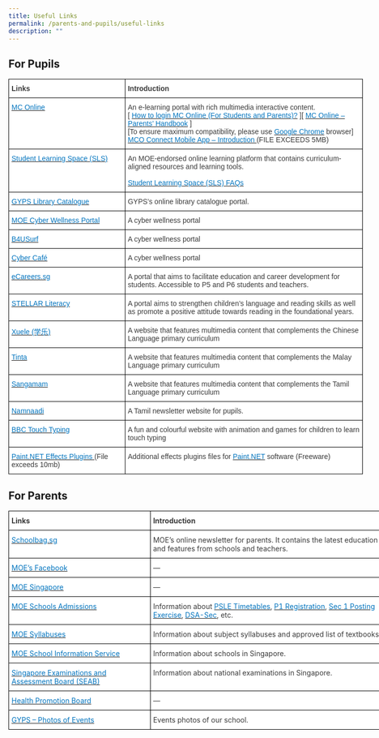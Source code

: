 ```yaml
---
title: Useful Links
permalink: /parents-and-pupils/useful-links
description: ""
---
```

For Pupils
----------

<style type="text/css">
.tg  {border-collapse:collapse;border-spacing:0;margin:0px auto;}
.tg td{border-color:black;border-style:solid;border-width:1px;font-family:Arial, sans-serif;font-size:14px;
  overflow:hidden;padding:10px 5px;word-break:normal;}
.tg th{border-color:black;border-style:solid;border-width:1px;font-family:Arial, sans-serif;font-size:14px;
  font-weight:normal;overflow:hidden;padding:10px 5px;word-break:normal;}
.tg .tg-dox4{background-color:#FFF;color:#3A3A3A;text-align:left;vertical-align:top}
.tg .tg-c1uv{background-color:#FFF;color:#3A3A3A;font-weight:bold;text-align:left;vertical-align:top}
</style>
<table class="tg" style="undefined;table-layout: fixed; width: 700px">
<colgroup>
<col style="width: 230px">
<col style="width: 470px">
</colgroup>
<tbody>
  <tr>
    <td class="tg-c1uv"><span style="font-weight:bold;font-style:inherit">Links</span></td>
    <td class="tg-dox4"><span style="font-weight:inherit;font-style:inherit"> </span><span style="font-weight:bold;font-style:inherit">Introduction</span></td>
  </tr>
  <tr>
    <td class="tg-dox4"><span style="font-weight:inherit;font-style:inherit"> </span><a href="https://www.mconline.sg/"><span style="font-weight:inherit;font-style:inherit;text-decoration:none;color:#0274BE;background-color:transparent">MC Online</span></a></td>
    <td class="tg-dox4"><span style="font-weight:inherit;font-style:inherit"> An e-learning portal with rich multimedia interactive content.</span><br><span style="font-weight:inherit;font-style:inherit">[ </span><a href="/files/MC-Online-Login-Tutorial.pdf" target="_blank" rel="noopener noreferrer"><span style="font-weight:inherit;font-style:inherit;text-decoration:none;color:#0274BE;background-color:transparent">How to login MC Online (For Students and Parents)?</span></a><span style="font-weight:inherit;font-style:italic"> </span><span style="font-weight:inherit;font-style:inherit">][</span> <a href="/files/MC-Online-Parents-Handbook.pdf" target="_blank" rel="noopener noreferrer"><span style="font-weight:inherit;font-style:inherit;text-decoration:none;color:#0274BE;background-color:transparent">MC Online – Parents’ Handbook</span></a> <span style="font-weight:inherit;font-style:inherit">]</span><br><span style="font-weight:inherit;font-style:inherit">[To ensure maximum compatibility, please use</span> <a href="https://www.google.com/intl/en/chrome/browser/" target="_blank" rel="noopener noreferrer"><span style="font-weight:inherit;font-style:inherit;text-decoration:none;color:#0274BE;background-color:transparent">Google Chrome</span></a> <span style="font-weight:inherit;font-style:inherit">browser]</span> <a href="(LINKPDFHERE)" target="_blank" rel="noopener noreferrer"><span style="font-weight:inherit;font-style:inherit;text-decoration:none;color:#0274BE;background-color:transparent">MCO Connect Mobile App – Introduction </span></a>  (FILE EXCEEDS 5MB) </td>
  </tr>
  <tr>
    <td class="tg-dox4"><span style="font-weight:inherit;font-style:inherit"> </span><a href="https://vle.learning.moe.edu.sg/login"><span style="font-weight:inherit;font-style:inherit;text-decoration:none;color:#0274BE;background-color:transparent">Student Learning Space (SLS)</span></a></td>
    <td class="tg-dox4"><span style="font-weight:inherit;font-style:inherit"> An MOE-endorsed online learning platform that contains curriculum-aligned resources and learning tools.</span><br><br><a href="/parents-and-pupils/Information-for-Parents/student-learning-space-faqs"><span style="font-weight:inherit;font-style:inherit;text-decoration:none;color:#0274BE;background-color:transparent">Student Learning Space (SLS) FAQs</span></a></td>
  </tr>
  <tr>
    <td class="tg-dox4"><span style="font-weight:inherit;font-style:inherit"> </span><a href="https://schoolibrary.moe.edu.sg/guangyangpri/cgi-bin/spydus.exe/MSGTRN/WPAC/HOME"><span style="font-weight:inherit;font-style:inherit;text-decoration:none;color:#0274BE;background-color:transparent">GYPS Library Catalogue</span></a></td>
    <td class="tg-dox4"><span style="font-weight:inherit;font-style:inherit"> GYPS’s online library catalogue portal.</span></td>
  </tr>
  <tr>
    <td class="tg-dox4"><span style="font-weight:inherit;font-style:inherit"> </span><a href="https://ictconnection.moe.edu.sg/cyber-wellness/cyber-wellness-101"><span style="font-weight:inherit;font-style:inherit;text-decoration:none;color:#0274BE;background-color:transparent">MOE Cyber Wellness Portal</span></a></td>
    <td class="tg-dox4"><span style="font-weight:inherit;font-style:inherit"> A cyber wellness portal</span></td>
  </tr>
  <tr>
    <td class="tg-dox4"><span style="font-weight:inherit;font-style:inherit"> </span><a href="https://www.b4usurf.org/index.php?page=youths"><span style="font-weight:inherit;font-style:inherit;text-decoration:none;color:#0274BE;background-color:transparent">B4USurf</span></a></td>
    <td class="tg-dox4"><span style="font-weight:inherit;font-style:inherit"> A cyber wellness portal</span></td>
  </tr>
  <tr>
    <td class="tg-dox4"><span style="font-weight:inherit;font-style:inherit"> </span><a href="https://www.thinkuknow.co.uk/8_10/cybercafe/"><span style="font-weight:inherit;font-style:inherit;text-decoration:none;color:#0274BE;background-color:transparent">Cyber Café</span></a></td>
    <td class="tg-dox4"><span style="font-weight:inherit;font-style:inherit"> A cyber wellness portal</span></td>
  </tr>
  <tr>
    <td class="tg-dox4"><span style="font-weight:inherit;font-style:inherit"> </span><a href="https://ecareers.sg/"><span style="font-weight:inherit;font-style:inherit;text-decoration:none;color:#0274BE;background-color:transparent">eCareers.sg</span></a></td>
    <td class="tg-dox4"><span style="font-weight:inherit;font-style:inherit"> A portal that aims to facilitate education and career development for students. Accessible to P5 and P6 students and teachers.</span></td>
  </tr>
  <tr>
    <td class="tg-dox4"><span style="font-weight:inherit;font-style:inherit"> </span><a href="https://www.stellarliteracy.sg/"><span style="font-weight:inherit;font-style:inherit;text-decoration:none;color:#0274BE;background-color:transparent">STELLAR Literacy</span></a></td>
    <td class="tg-dox4"><span style="font-weight:inherit;font-style:inherit"> A portal aims to strengthen children’s language and reading skills as well as promote a positive attitude towards reading in the foundational years.</span></td>
  </tr>
  <tr>
    <td class="tg-dox4"><span style="font-weight:inherit;font-style:inherit"> </span><a href="https://xuele.moe.edu.sg/"><span style="font-weight:inherit;font-style:inherit;text-decoration:none;color:#0274BE;background-color:transparent">Xuele (学乐)</span></a></td>
    <td class="tg-dox4"><span style="font-weight:inherit;font-style:inherit"> A website that features multimedia content that complements the Chinese Language primary curriculum</span></td>
  </tr>
  <tr>
    <td class="tg-dox4"><span style="font-weight:inherit;font-style:inherit"> </span><a href="https://tinta.moe.edu.sg/"><span style="font-weight:inherit;font-style:inherit;text-decoration:none;color:#0274BE;background-color:transparent">Tinta</span></a></td>
    <td class="tg-dox4"><span style="font-weight:inherit;font-style:inherit"> A website that features multimedia content that complements the Malay Language primary curriculum</span></td>
  </tr>
  <tr>
    <td class="tg-dox4"><span style="font-weight:inherit;font-style:inherit"> </span><a href="https://sangamam.moe.edu.sg/"><span style="font-weight:inherit;font-style:inherit;text-decoration:none;color:#0274BE;background-color:transparent">Sangamam</span></a></td>
    <td class="tg-dox4"><span style="font-weight:inherit;font-style:inherit"> A website that features multimedia content that complements the Tamil Language primary curriculum</span></td>
  </tr>
  <tr>
    <td class="tg-dox4"><span style="font-weight:inherit;font-style:inherit"> </span><a href="https://namnaadi.edumall.sg/"><span style="font-weight:inherit;font-style:inherit;text-decoration:none;color:#0274BE;background-color:transparent">Namnaadi</span></a></td>
    <td class="tg-dox4"><span style="font-weight:inherit;font-style:inherit"> A Tamil newsletter website for pupils.</span></td>
  </tr>
  <tr>
    <td class="tg-dox4"><span style="font-weight:inherit;font-style:inherit"> </span><a href="https://www.bbc.co.uk/schools/typing/"><span style="font-weight:inherit;font-style:inherit;text-decoration:none;color:#0274BE;background-color:transparent">BBC Touch Typing</span></a></td>
    <td class="tg-dox4"><span style="font-weight:inherit;font-style:inherit"> A fun and colourful website with animation and games for children to learn touch typing</span></td>
  </tr>
  <tr>
    <td class="tg-dox4"><span style="font-weight:inherit;font-style:inherit"> </span><a href="ZIPFILE LINK HERE"><span style="font-weight:inherit;font-style:inherit;text-decoration:none;color:#0274BE;background-color:transparent">Paint.NET Effects Plugins </span></a>(File exceeds 10mb)</td>
    <td class="tg-dox4"><span style="font-weight:inherit;font-style:inherit"> Additional effects plugins files for</span> <a href="https://www.getpaint.net/"><span style="font-weight:inherit;font-style:inherit;text-decoration:none;color:#0274BE;background-color:transparent">Paint.NET</span></a> <span style="font-weight:inherit;font-style:inherit">software (Freeware)</span></td>
  </tr>
</tbody>
</table>

For Parents
-----------

<style type="text/css">
.tg  {border-collapse:collapse;border-spacing:0;margin:0px auto;}
.tg td{border-color:black;border-style:solid;border-width:1px;font-family:Arial, sans-serif;font-size:14px;
  overflow:hidden;padding:10px 5px;word-break:normal;}
.tg th{border-color:black;border-style:solid;border-width:1px;font-family:Arial, sans-serif;font-size:14px;
  font-weight:normal;overflow:hidden;padding:10px 5px;word-break:normal;}
.tg .tg-16fh{background-color:#FFF;color:#3A3A3A;font-family:inherit;text-align:left;vertical-align:top}
.tg .tg-e5mq{background-color:#FFF;color:#3A3A3A;font-family:inherit;font-weight:bold;text-align:left;vertical-align:top}
</style>
<table class="tg" style="undefined;table-layout: fixed; width: 791px">
<colgroup>
<col style="width: 280px">
<col style="width: 511px">
</colgroup>
<tbody>
  <tr>
    <td class="tg-e5mq"><span style="font-weight:bold;font-style:inherit">Links</span></td>
    <td class="tg-16fh"><span style="font-weight:inherit;font-style:inherit"> </span><span style="font-weight:bold;font-style:inherit">Introduction</span></td>
  </tr>
  <tr>
    <td class="tg-16fh"><span style="font-weight:inherit;font-style:inherit"> </span><a href="https://schoolbag.sg/"><span style="font-weight:inherit;font-style:inherit;text-decoration:none;color:#0274BE;background-color:transparent">Schoolbag.sg</span></a></td>
    <td class="tg-16fh"><span style="font-weight:inherit;font-style:inherit"> MOE’s online newsletter for parents. It contains the latest education news and features from schools and teachers.</span></td>
  </tr>
  <tr>
    <td class="tg-16fh"><span style="font-weight:inherit;font-style:inherit"> </span><a href="https://www.facebook.com/moesingapore"><span style="font-weight:inherit;font-style:inherit;text-decoration:none;color:#0274BE;background-color:transparent">MOE’s Facebook</span></a></td>
    <td class="tg-16fh"><span style="font-weight:inherit;font-style:inherit"> —</span></td>
  </tr>
  <tr>
    <td class="tg-16fh"><span style="font-weight:inherit;font-style:inherit"> </span><a href="https://www.moe.gov.sg/"><span style="font-weight:inherit;font-style:inherit;text-decoration:none;color:#0274BE;background-color:transparent">MOE Singapore</span></a></td>
    <td class="tg-16fh"><span style="font-weight:inherit;font-style:inherit"> —</span></td>
  </tr>
  <tr>
    <td class="tg-16fh"><span style="font-weight:inherit;font-style:inherit"> </span><a href="https://www.moe.gov.sg/admissions"><span style="font-weight:inherit;font-style:inherit;text-decoration:none;color:#0274BE;background-color:transparent">MOE Schools Admissions</span></a></td>
    <td class="tg-16fh"><span style="font-weight:inherit;font-style:inherit"> Information about </span><a href="https://www.moe.gov.sg/schools/national-exams-timetable/"><span style="font-weight:inherit;font-style:inherit;text-decoration:none;color:#0274BE;background-color:transparent">PSLE Timetables</span></a><span style="font-weight:inherit;font-style:inherit">, </span><a href="https://www.moe.gov.sg/education/admissions/primary-one-registration/"><span style="font-weight:inherit;font-style:inherit;text-decoration:none;color:#0274BE;background-color:transparent">P1 Registration</span></a><span style="font-weight:inherit;font-style:inherit">,</span> <a href="https://www.moe.gov.sg/education/admissions/secondary-one-posting/"><span style="font-weight:inherit;font-style:inherit;text-decoration:none;color:#0274BE;background-color:transparent">Sec 1 Posting Exercise</span></a><span style="font-weight:inherit;font-style:inherit">,</span> <a href="https://www.moe.gov.sg/education/admissions/dsa-sec/"><span style="font-weight:inherit;font-style:inherit;text-decoration:none;color:#0274BE;background-color:transparent">DSA-Sec</span></a><span style="font-weight:inherit;font-style:inherit">, etc.</span></td>
  </tr>
  <tr>
    <td class="tg-16fh"><span style="font-weight:inherit;font-style:inherit"> </span><a href="https://www.moe.gov.sg/education/syllabuses/"><span style="font-weight:inherit;font-style:inherit;text-decoration:none;color:#0274BE;background-color:transparent">MOE Syllabuses</span></a></td>
    <td class="tg-16fh"><span style="font-weight:inherit;font-style:inherit"> Information about subject syllabuses and approved list of textbooks.</span></td>
  </tr>
  <tr>
    <td class="tg-16fh"><span style="font-weight:inherit;font-style:inherit"> </span><a href="https://app.sis.moe.gov.sg/schinfo/"><span style="font-weight:inherit;font-style:inherit;text-decoration:none;color:#0274BE;background-color:transparent">MOE School Information Service</span></a></td>
    <td class="tg-16fh"><span style="font-weight:inherit;font-style:inherit"> Information about schools in Singapore.</span></td>
  </tr>
  <tr>
    <td class="tg-16fh"><span style="font-weight:inherit;font-style:inherit"> </span><a href="https://www.seab.gov.sg/"><span style="font-weight:inherit;font-style:inherit;text-decoration:none;color:#0274BE;background-color:transparent">Singapore Examinations and Assessment Board (SEAB)</span></a></td>
    <td class="tg-16fh"><span style="font-weight:inherit;font-style:inherit"> Information about national examinations in Singapore.</span></td>
  </tr>
  <tr>
    <td class="tg-16fh"><span style="font-weight:inherit;font-style:inherit"> </span><a href="https://www.hpb.gov.sg/"><span style="font-weight:inherit;font-style:inherit;text-decoration:none;color:#0274BE;background-color:transparent">Health Promotion Board</span></a></td>
    <td class="tg-16fh"><span style="font-weight:inherit;font-style:inherit"> —</span></td>
  </tr>
  <tr>
    <td class="tg-16fh"><span style="font-weight:inherit;font-style:inherit"> </span><a href="https://www.flickr.com/photos/guangyangps/albums"><span style="font-weight:inherit;font-style:inherit;text-decoration:none;color:#0274BE;background-color:transparent">GYPS – Photos of Events</span></a></td>
    <td class="tg-16fh"><span style="font-weight:inherit;font-style:inherit"> Events photos of our school.</span></td>
  </tr>
</tbody>
</table>